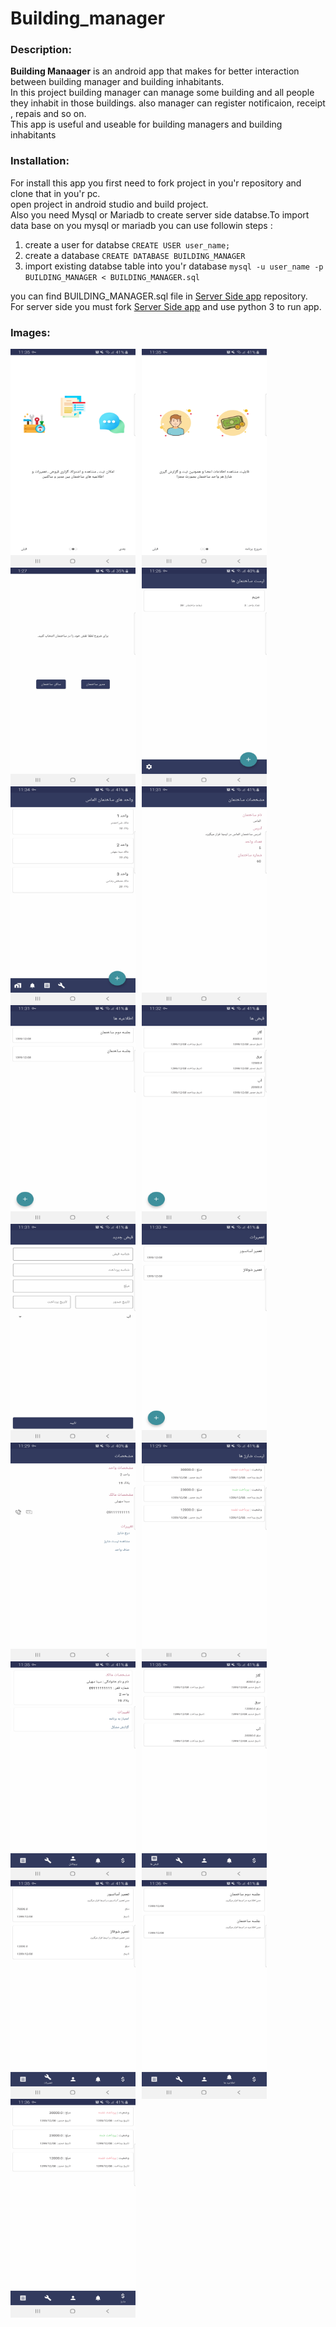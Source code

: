 # Building_manager

### Description:
**Building Manaager** is an android app that makes for better interaction between building manager and building inhabitants.<br>
In this project building manager can manage some building and all people they inhabit in those buildings. also manager can register notificaion, receipt , repais and so on.<br>
This app is useful and useable for building managers and building inhabitants

### Installation:
For install this app you first need to fork project in you'r repository and clone that in you'r pc.<br>
open project in android studio and build project.<br>
Also you need Mysql  or Mariadb to create server side databse.To import data base on you mysql or mariadb you can use followin steps :
1. create a user for databse `CREATE USER user_name;`
1. create a database `CREATE DATABASE BUILDING_MANAGER`
1. import existing databse table into you'r database `mysql -u user_name -p BUILDING_MANAGER < BUILDING_MANAGER.sql`


you can find BUILDING_MANAGER.sql file in [Server Side app](https://github.com/SINAsoheili/Building_Manager_server_side) repository.<br>
For server side you must fork [Server Side app](https://github.com/SINAsoheili/Building_Manager_server_side) and use python 3 to run app.

### Images:

<div>
 
  <img src="images/1.jpg" style="float: left; margin-right: 10px;" width="200px" height="350px"/>&nbsp;
  <img src="images/2.jpg" style="float: left; margin-right: 10px;" width="200px" height="350px"/>&nbsp;
  <img src="images/3.jpg" style="float: left; margin-right: 10px;" width="200px" height="350px"/>&nbsp;
  <img src="images/4.jpg" style="float: left; margin-right: 10px;" width="200px" height="350px"/>&nbsp;
  <br/>
  
  <img src="images/5.jpg" style="float: left; margin-right: 10px;" width="200px" height="350px"/>&nbsp;
  <img src="images/6.jpg" style="float: left; margin-right: 10px;" width="200px" height="350px"/>&nbsp;
  <img src="images/7.jpg" style="float: left; margin-right: 10px;" width="200px" height="350px"/>&nbsp;
  <img src="images/8.jpg" style="float: left; margin-right: 10px;" width="200px" height="350px"/>&nbsp;
  <br/>
  
  <img src="images/9.jpg" style="float: left; margin-right: 10px;" width="200px" height="350px"/>&nbsp;
  <img src="images/10.jpg" style="float: left; margin-right: 10px;" width="200px" height="350px"/>&nbsp;
  <img src="images/11.jpg" style="float: left; margin-right: 10px;" width="200px" height="350px"/>&nbsp;
  <img src="images/12.jpg" style="float: left; margin-right: 10px;" width="200px" height="350px"/>&nbsp;
  <br/>
  
  <img src="images/13.jpg" style="float: left; margin-right: 10px;" width="200px" height="350px"/>&nbsp;
  <img src="images/14.jpg" style="float: left; margin-right: 10px;" width="200px" height="350px"/>&nbsp;
  <img src="images/15.jpg" style="float: left; margin-right: 10px;" width="200px" height="350px"/>&nbsp;
  <img src="images/16.jpg" style="float: left; margin-right: 10px;" width="200px" height="350px"/>&nbsp;
  <br/>
  
  <img src="images/17.jpg" style="float: left; margin-right: 10px;" width="200px" height="350px"/>&nbsp;
  
</div>
